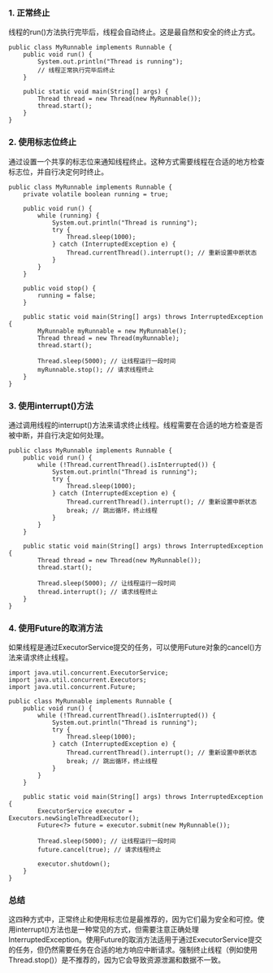 ### 1. 正常终止
线程的run()方法执行完毕后，线程会自动终止。这是最自然和安全的终止方式。
```
public class MyRunnable implements Runnable {
    public void run() {
        System.out.println("Thread is running");
        // 线程正常执行完毕后终止
    }

    public static void main(String[] args) {
        Thread thread = new Thread(new MyRunnable());
        thread.start();
    }
}
```
### 2. 使用标志位终止
通过设置一个共享的标志位来通知线程终止。这种方式需要线程在合适的地方检查标志位，并自行决定何时终止。
```
public class MyRunnable implements Runnable {
    private volatile boolean running = true;

    public void run() {
        while (running) {
            System.out.println("Thread is running");
            try {
                Thread.sleep(1000);
            } catch (InterruptedException e) {
                Thread.currentThread().interrupt(); // 重新设置中断状态
            }
        }
    }

    public void stop() {
        running = false;
    }

    public static void main(String[] args) throws InterruptedException {
        MyRunnable myRunnable = new MyRunnable();
        Thread thread = new Thread(myRunnable);
        thread.start();

        Thread.sleep(5000); // 让线程运行一段时间
        myRunnable.stop(); // 请求线程终止
    }
}
```
### 3. 使用interrupt()方法
通过调用线程的interrupt()方法来请求终止线程。线程需要在合适的地方检查是否被中断，并自行决定如何处理。
```
public class MyRunnable implements Runnable {
    public void run() {
        while (!Thread.currentThread().isInterrupted()) {
            System.out.println("Thread is running");
            try {
                Thread.sleep(1000);
            } catch (InterruptedException e) {
                Thread.currentThread().interrupt(); // 重新设置中断状态
                break; // 跳出循环，终止线程
            }
        }
    }

    public static void main(String[] args) throws InterruptedException {
        Thread thread = new Thread(new MyRunnable());
        thread.start();

        Thread.sleep(5000); // 让线程运行一段时间
        thread.interrupt(); // 请求线程终止
    }
}
```
### 4. 使用Future的取消方法
如果线程是通过ExecutorService提交的任务，可以使用Future对象的cancel()方法来请求终止线程。
```
import java.util.concurrent.ExecutorService;
import java.util.concurrent.Executors;
import java.util.concurrent.Future;

public class MyRunnable implements Runnable {
    public void run() {
        while (!Thread.currentThread().isInterrupted()) {
            System.out.println("Thread is running");
            try {
                Thread.sleep(1000);
            } catch (InterruptedException e) {
                Thread.currentThread().interrupt(); // 重新设置中断状态
                break; // 跳出循环，终止线程
            }
        }
    }

    public static void main(String[] args) throws InterruptedException {
        ExecutorService executor = Executors.newSingleThreadExecutor();
        Future<?> future = executor.submit(new MyRunnable());

        Thread.sleep(5000); // 让线程运行一段时间
        future.cancel(true); // 请求线程终止

        executor.shutdown();
    }
}
```
### 总结
这四种方式中，正常终止和使用标志位是最推荐的，因为它们最为安全和可控。使用interrupt()方法也是一种常见的方式，但需要注意正确处理InterruptedException。使用Future的取消方法适用于通过ExecutorService提交的任务，但仍然需要任务在合适的地方响应中断请求。强制终止线程（例如使用Thread.stop()）是不推荐的，因为它会导致资源泄漏和数据不一致。

